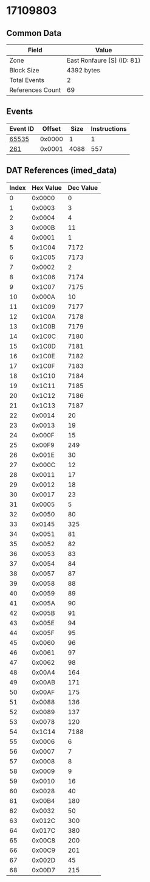 # 17109803

## Common Data

| Field            | Value                      |
|------------------|----------------------------|
| Zone             | East Ronfaure [S] (ID: 81) |
| Block Size       | 4392 bytes                 |
| Total Events     | 2                          |
| References Count | 69                         |

## Events

| Event ID            | Offset   |   Size |   Instructions |
|---------------------|----------|--------|----------------|
| [65535](./65535.md) | 0x0000   |      1 |              1 |
| [261](./261.md)     | 0x0001   |   4088 |            557 |

## DAT References (imed_data)

|   Index | Hex Value   |   Dec Value |
|---------|-------------|-------------|
|       0 | 0x0000      |           0 |
|       1 | 0x0003      |           3 |
|       2 | 0x0004      |           4 |
|       3 | 0x000B      |          11 |
|       4 | 0x0001      |           1 |
|       5 | 0x1C04      |        7172 |
|       6 | 0x1C05      |        7173 |
|       7 | 0x0002      |           2 |
|       8 | 0x1C06      |        7174 |
|       9 | 0x1C07      |        7175 |
|      10 | 0x000A      |          10 |
|      11 | 0x1C09      |        7177 |
|      12 | 0x1C0A      |        7178 |
|      13 | 0x1C0B      |        7179 |
|      14 | 0x1C0C      |        7180 |
|      15 | 0x1C0D      |        7181 |
|      16 | 0x1C0E      |        7182 |
|      17 | 0x1C0F      |        7183 |
|      18 | 0x1C10      |        7184 |
|      19 | 0x1C11      |        7185 |
|      20 | 0x1C12      |        7186 |
|      21 | 0x1C13      |        7187 |
|      22 | 0x0014      |          20 |
|      23 | 0x0013      |          19 |
|      24 | 0x000F      |          15 |
|      25 | 0x00F9      |         249 |
|      26 | 0x001E      |          30 |
|      27 | 0x000C      |          12 |
|      28 | 0x0011      |          17 |
|      29 | 0x0012      |          18 |
|      30 | 0x0017      |          23 |
|      31 | 0x0005      |           5 |
|      32 | 0x0050      |          80 |
|      33 | 0x0145      |         325 |
|      34 | 0x0051      |          81 |
|      35 | 0x0052      |          82 |
|      36 | 0x0053      |          83 |
|      37 | 0x0054      |          84 |
|      38 | 0x0057      |          87 |
|      39 | 0x0058      |          88 |
|      40 | 0x0059      |          89 |
|      41 | 0x005A      |          90 |
|      42 | 0x005B      |          91 |
|      43 | 0x005E      |          94 |
|      44 | 0x005F      |          95 |
|      45 | 0x0060      |          96 |
|      46 | 0x0061      |          97 |
|      47 | 0x0062      |          98 |
|      48 | 0x00A4      |         164 |
|      49 | 0x00AB      |         171 |
|      50 | 0x00AF      |         175 |
|      51 | 0x0088      |         136 |
|      52 | 0x0089      |         137 |
|      53 | 0x0078      |         120 |
|      54 | 0x1C14      |        7188 |
|      55 | 0x0006      |           6 |
|      56 | 0x0007      |           7 |
|      57 | 0x0008      |           8 |
|      58 | 0x0009      |           9 |
|      59 | 0x0010      |          16 |
|      60 | 0x0028      |          40 |
|      61 | 0x00B4      |         180 |
|      62 | 0x0032      |          50 |
|      63 | 0x012C      |         300 |
|      64 | 0x017C      |         380 |
|      65 | 0x00C8      |         200 |
|      66 | 0x00C9      |         201 |
|      67 | 0x002D      |          45 |
|      68 | 0x00D7      |         215 |
